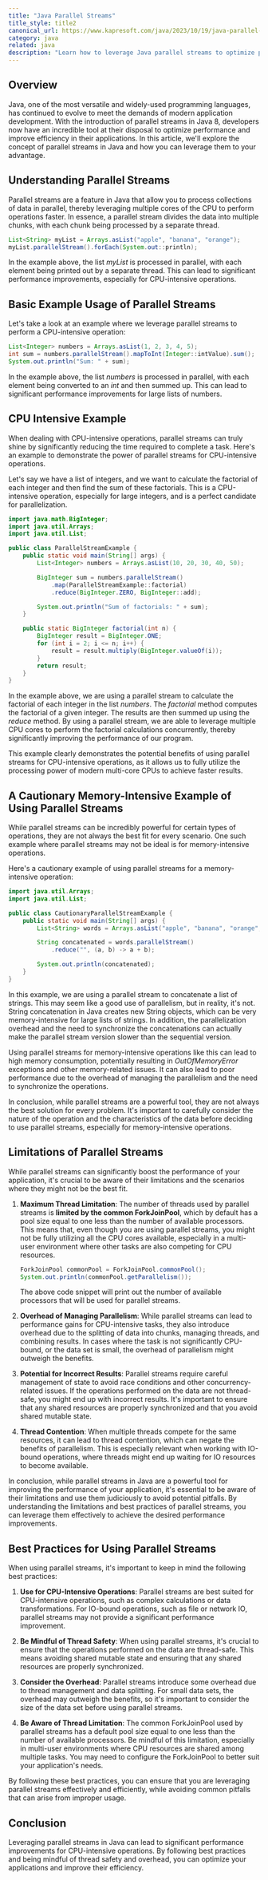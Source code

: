 ```yaml
---
title: "Java Parallel Streams"
title_style: title2
canonical_url: https://www.kapresoft.com/java/2023/10/19/java-parallel-streams.html
category: java
related: java
description: "Learn how to leverage Java parallel streams to optimize performance and improve efficiency in your applications, with detailed examples and best practices."
---
```


## Overview

Java, one of the most versatile and widely-used programming languages, has continued to evolve to meet the demands of modern application development. With the introduction of parallel streams in Java 8, developers now have an incredible tool at their disposal to optimize performance and improve efficiency in their applications.<!--excerpt--> In this article, we'll explore the concept of parallel streams in Java and how you can leverage them to your advantage.

## Understanding Parallel Streams

Parallel streams are a feature in Java that allow you to process collections of data in parallel, thereby leveraging multiple cores of the CPU to perform operations faster. In essence, a parallel stream divides the data into multiple chunks, with each chunk being processed by a separate thread.

```java
List<String> myList = Arrays.asList("apple", "banana", "orange");
myList.parallelStream().forEach(System.out::println);
```

In the example above, the list _myList_ is processed in parallel, with each element being printed out by a separate thread. This can lead to significant performance improvements, especially for CPU-intensive operations.

## Basic Example Usage of Parallel Streams

Let's take a look at an example where we leverage parallel streams to perform a CPU-intensive operation:

```java
List<Integer> numbers = Arrays.asList(1, 2, 3, 4, 5);
int sum = numbers.parallelStream().mapToInt(Integer::intValue).sum();
System.out.println("Sum: " + sum);
```

In the example above, the list _numbers_ is processed in parallel, with each element being converted to an _int_ and then summed up. This can lead to significant performance improvements for large lists of numbers.

## CPU Intensive Example

When dealing with CPU-intensive operations, parallel streams can truly shine by significantly reducing the time required to complete a task. Here's an example to demonstrate the power of parallel streams for CPU-intensive operations.

Let's say we have a list of integers, and we want to calculate the factorial of each integer and then find the sum of these factorials. This is a CPU-intensive operation, especially for large integers, and is a perfect candidate for parallelization.

```java
import java.math.BigInteger;
import java.util.Arrays;
import java.util.List;

public class ParallelStreamExample {
    public static void main(String[] args) {
        List<Integer> numbers = Arrays.asList(10, 20, 30, 40, 50);

        BigInteger sum = numbers.parallelStream()
            .map(ParallelStreamExample::factorial)
            .reduce(BigInteger.ZERO, BigInteger::add);

        System.out.println("Sum of factorials: " + sum);
    }

    public static BigInteger factorial(int n) {
        BigInteger result = BigInteger.ONE;
        for (int i = 2; i <= n; i++) {
            result = result.multiply(BigInteger.valueOf(i));
        }
        return result;
    }
}
```

In the example above, we are using a parallel stream to calculate the factorial of each integer in the list _numbers_. The _factorial_ method computes the factorial of a given integer. The results are then summed up using the _reduce_ method. By using a parallel stream, we are able to leverage multiple CPU cores to perform the factorial calculations concurrently, thereby significantly improving the performance of our program.

This example clearly demonstrates the potential benefits of using parallel streams for CPU-intensive operations, as it allows us to fully utilize the processing power of modern multi-core CPUs to achieve faster results.

## A Cautionary Memory-Intensive Example of Using Parallel Streams

While parallel streams can be incredibly powerful for certain types of operations, they are not always the best fit for every scenario. One such example where parallel streams may not be ideal is for memory-intensive operations.

Here's a cautionary example of using parallel streams for a memory-intensive operation:

```java
import java.util.Arrays;
import java.util.List;

public class CautionaryParallelStreamExample {
    public static void main(String[] args) {
        List<String> words = Arrays.asList("apple", "banana", "orange", "grape", "kiwi");

        String concatenated = words.parallelStream()
            .reduce("", (a, b) -> a + b);

        System.out.println(concatenated);
    }
}
```

In this example, we are using a parallel stream to concatenate a list of strings. This may seem like a good use of parallelism, but in reality, it's not. String concatenation in Java creates new String objects, which can be very memory-intensive for large lists of strings. In addition, the parallelization overhead and the need to synchronize the concatenations can actually make the parallel stream version slower than the sequential version.

Using parallel streams for memory-intensive operations like this can lead to high memory consumption, potentially resulting in _OutOfMemoryError_ exceptions and other memory-related issues. It can also lead to poor performance due to the overhead of managing the parallelism and the need to synchronize the operations.

In conclusion, while parallel streams are a powerful tool, they are not always the best solution for every problem. It's important to carefully consider the nature of the operation and the characteristics of the data before deciding to use parallel streams, especially for memory-intensive operations.

## Limitations of Parallel Streams

While parallel streams can significantly boost the performance of your application, it's crucial to be aware of their limitations and the scenarios where they might not be the best fit.

1. **Maximum Thread Limitation**:
   The number of threads used by parallel streams is **limited by the common ForkJoinPool**, which by default has a pool size equal to one less than the number of available processors. This means that, even though you are using parallel streams, you might not be fully utilizing all the CPU cores available, especially in a multi-user environment where other tasks are also competing for CPU resources.

    ```java
    ForkJoinPool commonPool = ForkJoinPool.commonPool();
    System.out.println(commonPool.getParallelism());
    ```

   The above code snippet will print out the number of available processors that will be used for parallel streams.

2. **Overhead of Managing Parallelism**:
   While parallel streams can lead to performance gains for CPU-intensive tasks, they also introduce overhead due to the splitting of data into chunks, managing threads, and combining results. In cases where the task is not significantly CPU-bound, or the data set is small, the overhead of parallelism might outweigh the benefits.

3. **Potential for Incorrect Results**:
   Parallel streams require careful management of state to avoid race conditions and other concurrency-related issues. If the operations performed on the data are not thread-safe, you might end up with incorrect results. It's important to ensure that any shared resources are properly synchronized and that you avoid shared mutable state.

4. **Thread Contention**:
   When multiple threads compete for the same resources, it can lead to thread contention, which can negate the benefits of parallelism. This is especially relevant when working with IO-bound operations, where threads might end up waiting for IO resources to become available.

In conclusion, while parallel streams in Java are a powerful tool for improving the performance of your application, it's essential to be aware of their limitations and use them judiciously to avoid potential pitfalls. By understanding the limitations and best practices of parallel streams, you can leverage them effectively to achieve the desired performance improvements.

## Best Practices for Using Parallel Streams

When using parallel streams, it's important to keep in mind the following best practices:

1. **Use for CPU-Intensive Operations**: Parallel streams are best suited for CPU-intensive operations, such as complex calculations or data transformations. For IO-bound operations, such as file or network IO, parallel streams may not provide a significant performance improvement.

2. **Be Mindful of Thread Safety**: When using parallel streams, it's crucial to ensure that the operations performed on the data are thread-safe. This means avoiding shared mutable state and ensuring that any shared resources are properly synchronized.

3. **Consider the Overhead**: Parallel streams introduce some overhead due to thread management and data splitting. For small data sets, the overhead may outweigh the benefits, so it's important to consider the size of the data set before using parallel streams.

4. **Be Aware of Thread Limitation**: The common ForkJoinPool used by parallel streams has a default pool size equal to one less than the number of available processors. Be mindful of this limitation, especially in multi-user environments where CPU resources are shared among multiple tasks. You may need to configure the ForkJoinPool to better suit your application's needs.

By following these best practices, you can ensure that you are leveraging parallel streams effectively and efficiently, while avoiding common pitfalls that can arise from improper usage.

## Conclusion

Leveraging parallel streams in Java can lead to significant performance improvements for CPU-intensive operations. By following best practices and being mindful of thread safety and overhead, you can optimize your applications and improve their efficiency.
